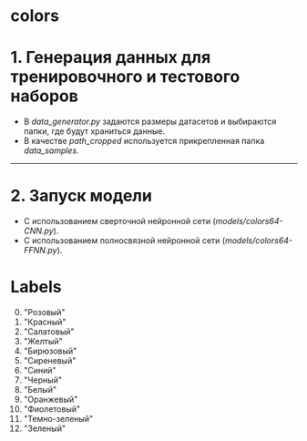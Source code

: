 # colors
 # 1. Генерация данных для тренировочного и тестового наборов
 * В _data_generator.py_ задаются размеры датасетов и выбираются папки, где будут храниться данные.
 * В качестве _path_cropped_ используется прикрепленная папка _data_samples_.
***
 # 2. Запуск модели
 * C использованием сверточной нейронной сети (_models/colors64-CNN.py_).
 * C использованием полносвязной нейронной сети (_models/colors64-FFNN.py_).
 
# Labels
0. "Розовый"
1. "Красный"
2. "Салатовый"
3. "Желтый"
4. "Бирюзовый"
5. "Сиреневый"
6. "Синий"
7. "Черный"
8. "Белый"
9. "Оранжевый"
10. "Фиолетовый"
11. "Темно-зеленый"
12. "Зеленый" 
 
